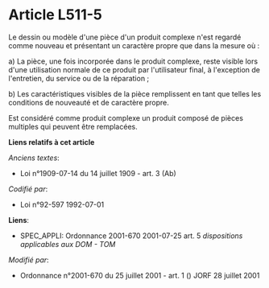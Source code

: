 # Article L511-5

Le dessin ou modèle d'une pièce d'un produit complexe n'est regardé comme nouveau et présentant un caractère propre que dans
la mesure où :

a) La pièce, une fois incorporée dans le produit complexe, reste visible lors d'une utilisation normale de ce produit par
l'utilisateur final, à l'exception de l'entretien, du service ou de la réparation ;

b) Les caractéristiques visibles de la pièce remplissent en tant que telles les conditions de nouveauté et de caractère
propre.

Est considéré comme produit complexe un produit composé de pièces multiples qui peuvent être remplacées.

**Liens relatifs à cet article**

_Anciens textes_:

  - Loi n°1909-07-14 du 14 juillet 1909 - art. 3 (Ab)

_Codifié par_:

  - Loi n°92-597 1992-07-01

**Liens**:

  - SPEC_APPLI: Ordonnance 2001-670 2001-07-25 art. 5 *dispositions applicables aux DOM - TOM*

_Modifié par_:

  - Ordonnance n°2001-670 du 25 juillet 2001 - art. 1 () JORF 28 juillet 2001
